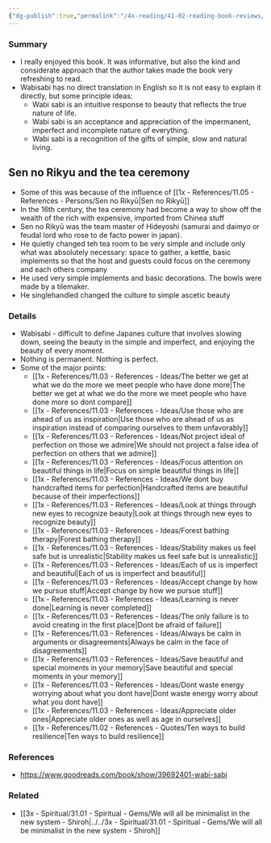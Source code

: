 ```yaml
---
{"dg-publish":true,"permalink":"/4x-reading/41-02-reading-book-reviews/wabi-sabi-japanese-wisdom-for-a-perfectly-imperfect-life-beth-kempton/","title":"Wabi Sabi -Japanese Wisdom for a Perfectly Imperfect Life - Beth Kempton"}
---
```



### Summary
- I really enjoyed this book. It was informative, but also the kind and considerate approach that the author takes made the book very refreshing to read. 
- Wabisabi has no direct translation in English so it is not easy to explain it directly, but some principle ideas:
	- Wabi sabi is an intuitive response to beauty that reflects the true nature of life. 
	- Wabi sabi is an acceptance and appreciation of the impermanent, imperfect and incomplete nature of everything. 
	- Wabi sabi is a recognition of the gifts of simple, slow and natural living.

## Sen no Rikyu and the tea ceremony
- Some of this was because of the influence of [[1x - References/11.05 - References - Persons/Sen no Rikyū\|Sen no Rikyū]]
- In the 16th century, the tea ceremony had become a way to show off the wealth of the rich with expensive, imported from Chinea stuff
- Sen no Rikyū was the team master of Hideyoshi (samurai and daimyo or feudal lord who rose to de facto power in japan).
- He quietly changed teh tea room to be very simple and include only what was absolutely necessary: space to gather, a kettle, basic implements so that the host and guests could focus on the ceremony and each others company
- He used very simple implements and basic decorations. The bowls were made by a tilemaker.
- He singlehandled changed the culture to simple ascetic beauty

### Details
- Wabisabi - difficult to define Japanes culture that involves slowing down, seeing the beauty in the simple and imperfect, and enjoying the beauty of every moment.
- Nothing is permanent. Nothing is perfect.
- Some of the major points:
	- [[1x - References/11.03 - References - Ideas/The better we get at what we do the more we meet people who have done more\|The better we get at what we do the more we meet people who have done more so dont compare]]
	- [[1x - References/11.03 - References - Ideas/Use those who are ahead of us as inspiration\|Use those who are ahead of us as inspiration instead of comparing ourselves to them unfavorably]]
	- [[1x - References/11.03 - References - Ideas/Not project ideal of perfection on those we admire\|We should not project a false idea of perfection on others that we admire]]
	- [[1x - References/11.03 - References - Ideas/Focus attention on beautiful things in life\|Focus on simple beautiful things in life]]
	- [[1x - References/11.03 - References - Ideas/We dont buy handcrafted items for perfection\|Handcrafted items are beautiful because of their imperfections]]
	- [[1x - References/11.03 - References - Ideas/Look at things through new eyes to recognize beauty\|Look at things through new eyes to recognize beauty]]
	- [[1x - References/11.03 - References - Ideas/Forest bathing therapy\|Forest bathing therapy]]
	- [[1x - References/11.03 - References - Ideas/Stability makes us feel safe but is unrealistic\|Stability makes us feel safe but is unrealistic]]
	- [[1x - References/11.03 - References - Ideas/Each of us is imperfect and beautiful\|Each of us is imperfect and beautiful]]
	- [[1x - References/11.03 - References - Ideas/Accept change by how we pursue stuff\|Accept change by how we pursue stuff]]
	- [[1x - References/11.03 - References - Ideas/Learning is never done\|Learning is never completed]]
	- [[1x - References/11.03 - References - Ideas/The only failure is to avoid creating in the first place\|Dont be afraid of failure]]
	- [[1x - References/11.03 - References - Ideas/Always be calm in arguments or disagreements\|Always be calm in the face of disagreements]]
	- [[1x - References/11.03 - References - Ideas/Save beautiful and special moments in your memory\|Save beautiful and special moments in your memory]]
	- [[1x - References/11.03 - References - Ideas/Dont waste energy worrying about what you dont have\|Dont waste energy worry about what you dont have]]
	- [[1x - References/11.03 - References - Ideas/Appreciate older ones\|Appreciate older ones as well as age in ourselves]]
	- [[1x - References/11.02 - References - Quotes/Ten ways to build resilience\|Ten ways to build resilience]]

### References
- https://www.goodreads.com/book/show/39692401-wabi-sabi

### Related
- [[3x - Spiritual/31.01 - Spiritual - Gems/We will all be minimalist in the new system - Shiroh\|../../3x - Spiritual/31.01 - Spiritual - Gems/We will all be minimalist in the new system - Shiroh]]